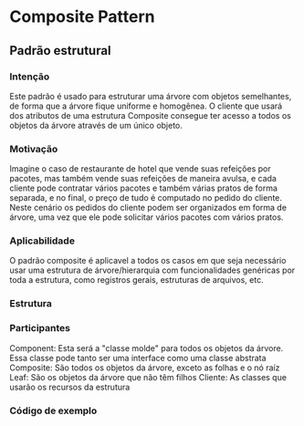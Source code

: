 # Composite Pattern
## Padrão estrutural

### Intenção
Este padrão é usado para estruturar uma árvore com objetos semelhantes, de forma que a árvore fique uniforme e homogênea. O cliente que usará dos atributos de uma estrutura Composite consegue ter acesso a todos os objetos da árvore através de um único objeto.

### Motivação
Imagine o caso de restaurante de hotel que vende suas refeições por pacotes, mas também vende suas refeições de maneira avulsa, e cada cliente pode contratar vários pacotes e também várias pratos de forma separada, e no final, o preço de tudo é computado no pedido do cliente.
Neste cenário os pedidos do cliente podem ser organizados em forma de árvore, uma vez que ele pode solicitar vários pacotes com vários pratos.

### Aplicabilidade
O padrão composite é aplicavel a todos os casos em que seja necessário usar uma estrutura de árvore/hierarquia com funcionalidades genéricas por toda a estrutura, como registros gerais, estruturas de arquivos, etc.

### Estrutura

### Participantes
Component: Esta será a "classe molde" para todos os objetos da árvore. Essa classe pode tanto ser uma interface como uma classe abstrata
Composite: São todos os objetos da árvore, exceto as folhas e o nó raíz
Leaf: São os objetos da árvore que não têm filhos
Cliente: As classes que usarão os recursos da estrutura

### Código de exemplo

